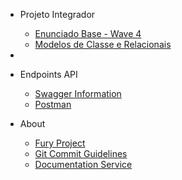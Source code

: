 - Projeto Integrador
    - [Enunciado Base - Wave 4](projeto_integrador/)
    - [Modelos de Classe e Relacionais](modelos/)
- 
- Endpoints API
    - [Swagger Information](swagger/)
    - [Postman](postman/)

- About
    - [Fury Project](fury_Install/)
    - [Git Commit Guidelines](git/)
    - [Documentation Service](docsify/)